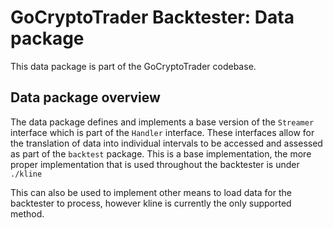 # GoCryptoTrader Backtester: Data package

This data package is part of the GoCryptoTrader codebase.

## Data package overview

The data package defines and implements a base version of the `Streamer` interface which is part of the `Handler` interface. These interfaces allow for the translation of data into individual intervals to be accessed and assessed as part of the `backtest` package.
This is a base implementation, the more proper implementation that is used throughout the backtester is under `./kline`

This can also be used to implement other means to load data for the backtester to process, however kline is currently the only supported method.





